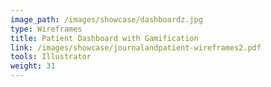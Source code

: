 ```yaml
---
image_path: /images/showcase/dashboardz.jpg
type: Wireframes
title: Patient Dashboard with Gamification
link: /images/showcase/journalandpatient-wireframes2.pdf
tools: Illustrator
weight: 31
---
```

